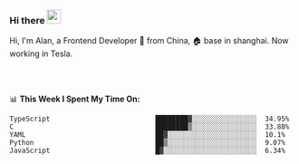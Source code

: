 ### Hi there <img src="https://media.giphy.com/media/hvRJCLFzcasrR4ia7z/giphy.gif" width="25px">

<!-- ![visitors](https://visitor-badge.glitch.me/badge?page_id=dislfyer.dislfyer) -->

Hi, I'm Alan, a Frontend Developer 🚀 from China, 🏠 base in shanghai. Now working in Tesla.

<br/>
<br/>

📊 **This Week I Spent My Time On:**


<!--START_SECTION:waka-->

```text
TypeScript                          ████████▓░░░░░░░░░░░░░░░░  34.95%
C                                   ████████▒░░░░░░░░░░░░░░░░  33.88%
YAML                                ██▓░░░░░░░░░░░░░░░░░░░░░░  10.1%
Python                              ██▒░░░░░░░░░░░░░░░░░░░░░░  9.07%
JavaScript                          █▓░░░░░░░░░░░░░░░░░░░░░░░  6.34%
```

<!--END_SECTION:waka-->

<!--
**About Me:**
 -->
